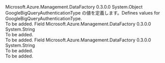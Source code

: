 <Type Name="GoogleBigQueryAuthenticationType" FullName="Microsoft.Azure.Management.DataFactory.Models.GoogleBigQueryAuthenticationType">
  <TypeSignature Language="C#" Value="public static class GoogleBigQueryAuthenticationType" />
  <TypeSignature Language="ILAsm" Value=".class public auto ansi abstract sealed beforefieldinit GoogleBigQueryAuthenticationType extends System.Object" />
  <TypeSignature Language="DocId" Value="T:Microsoft.Azure.Management.DataFactory.Models.GoogleBigQueryAuthenticationType" />
  <TypeSignature Language="VB.NET" Value="Public Class GoogleBigQueryAuthenticationType" />
  <TypeSignature Language="F#" Value="type GoogleBigQueryAuthenticationType = class" />
  <AssemblyInfo>
    <AssemblyName>Microsoft.Azure.Management.DataFactory</AssemblyName>
    <AssemblyVersion>0.3.0.0</AssemblyVersion>
  </AssemblyInfo>
  <Base>
    <BaseTypeName>System.Object</BaseTypeName>
  </Base>
  <Interfaces />
  <Docs>
    <summary>
            <span data-ttu-id="7f95b-101">GoogleBigQueryAuthenticationType の値を定義します。</span><span class="sxs-lookup"><span data-stu-id="7f95b-101">Defines values for GoogleBigQueryAuthenticationType.</span></span>
            </summary>
    <remarks>To be added.</remarks>
  </Docs>
  <Members>
    <Member MemberName="ServiceAuthentication">
      <MemberSignature Language="C#" Value="public const string ServiceAuthentication;" />
      <MemberSignature Language="ILAsm" Value=".field public static literal string ServiceAuthentication" />
      <MemberSignature Language="DocId" Value="F:Microsoft.Azure.Management.DataFactory.Models.GoogleBigQueryAuthenticationType.ServiceAuthentication" />
      <MemberSignature Language="VB.NET" Value="Public Const ServiceAuthentication As String " />
      <MemberSignature Language="F#" Value="val mutable ServiceAuthentication : string" Usage="Microsoft.Azure.Management.DataFactory.Models.GoogleBigQueryAuthenticationType.ServiceAuthentication" />
      <MemberType>Field</MemberType>
      <AssemblyInfo>
        <AssemblyName>Microsoft.Azure.Management.DataFactory</AssemblyName>
        <AssemblyVersion>0.3.0.0</AssemblyVersion>
      </AssemblyInfo>
      <ReturnValue>
        <ReturnType>System.String</ReturnType>
      </ReturnValue>
      <Docs>
        <summary>To be added.</summary>
        <remarks>To be added.</remarks>
      </Docs>
    </Member>
    <Member MemberName="UserAuthentication">
      <MemberSignature Language="C#" Value="public const string UserAuthentication;" />
      <MemberSignature Language="ILAsm" Value=".field public static literal string UserAuthentication" />
      <MemberSignature Language="DocId" Value="F:Microsoft.Azure.Management.DataFactory.Models.GoogleBigQueryAuthenticationType.UserAuthentication" />
      <MemberSignature Language="VB.NET" Value="Public Const UserAuthentication As String " />
      <MemberSignature Language="F#" Value="val mutable UserAuthentication : string" Usage="Microsoft.Azure.Management.DataFactory.Models.GoogleBigQueryAuthenticationType.UserAuthentication" />
      <MemberType>Field</MemberType>
      <AssemblyInfo>
        <AssemblyName>Microsoft.Azure.Management.DataFactory</AssemblyName>
        <AssemblyVersion>0.3.0.0</AssemblyVersion>
      </AssemblyInfo>
      <ReturnValue>
        <ReturnType>System.String</ReturnType>
      </ReturnValue>
      <Docs>
        <summary>To be added.</summary>
        <remarks>To be added.</remarks>
      </Docs>
    </Member>
  </Members>
</Type>